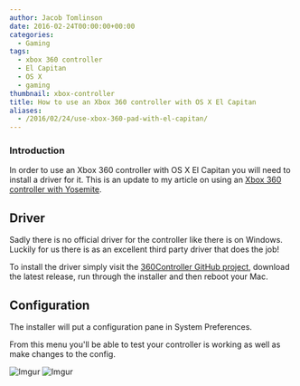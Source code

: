```yaml
---
author: Jacob Tomlinson
date: 2016-02-24T00:00:00+00:00
categories:
  - Gaming
tags:
  - xbox 360 controller
  - El Capitan
  - OS X
  - gaming
thumbnail: xbox-controller
title: How to use an Xbox 360 controller with OS X El Capitan
aliases:
  - /2016/02/24/use-xbox-360-pad-with-el-capitan/
---
```



### Introduction

In order to use an Xbox 360 controller with OS X El Capitan you will need to install
a driver for it. This is an update to my article on using an [Xbox 360 controller with Yosemite][xbox-yosemite].

## Driver

Sadly there is no official driver for the controller like there is on Windows.
Luckily for us there is as an excellent third party driver that does the job!

To install the driver simply visit the [360Controller GitHub project][driver-github], download the latest release,
run through the installer and then reboot your Mac.

## Configuration

The installer will put a configuration pane in System Preferences.

From this menu you'll be able to test your controller is working as well as
make changes to the config.

![Imgur](https://i.imgur.com/AoZUpPN.png)
![Imgur](https://i.imgur.com/u9ZnYLo.png)


[driver-github]: https://github.com/360Controller/360Controller/releases
[xbox-yosemite]: /2014/10/17/use-xbox-360-pad-with-yosemite/

